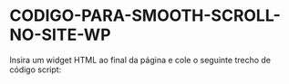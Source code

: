 # CODIGO-PARA-SMOOTH-SCROLL-NO-SITE-WP

Insira um widget HTML ao final da página e cole o seguinte trecho de código script:
